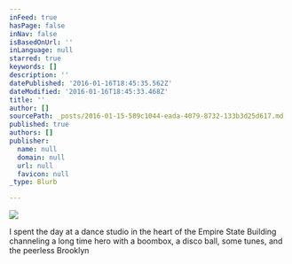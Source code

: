 ```yaml
---
inFeed: true
hasPage: false
inNav: false
isBasedOnUrl: ''
inLanguage: null
starred: true
keywords: []
description: ''
datePublished: '2016-01-16T18:45:35.562Z'
dateModified: '2016-01-16T18:45:33.468Z'
title: ''
author: []
sourcePath: _posts/2016-01-15-589c1044-eada-4079-8732-133b3d25d617.md
published: true
authors: []
publisher:
  name: null
  domain: null
  url: null
  favicon: null
_type: Blurb

---
```

![](https://s3-us-west-2.amazonaws.com/the-grid-img/p/a46cbad1c12dcd9d14c58017bdf08c46bc390866.jpg)

I spent the day at a dance studio in the heart of the Empire State Building channeling a long time hero with a boombox, a disco ball, some tunes, and the peerless Brooklyn